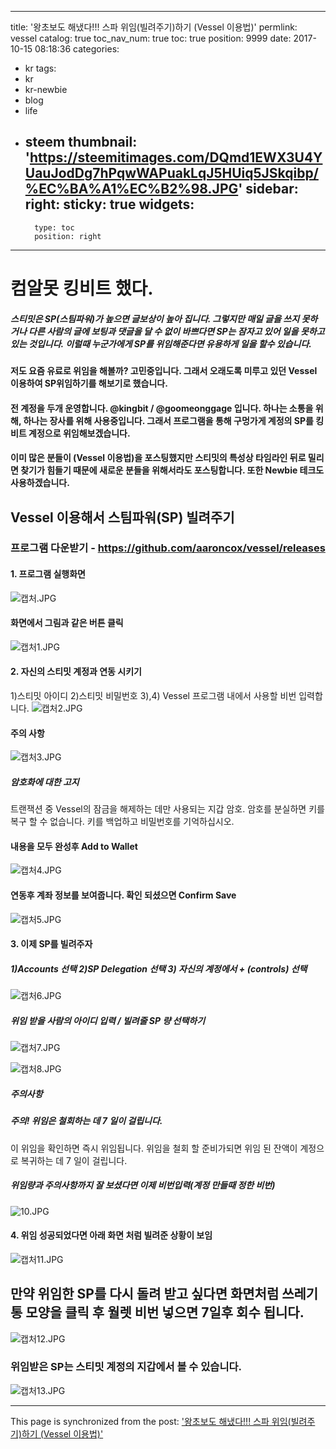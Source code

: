 
---
title: '왕초보도 해냈다!!! 스파 위임(빌려주기)하기 (Vessel 이용법)'
permlink: vessel
catalog: true
toc_nav_num: true
toc: true
position: 9999
date: 2017-10-15 08:18:36
categories:
- kr
tags:
- kr
- kr-newbie
- blog
- life
- steem
thumbnail: 'https://steemitimages.com/DQmd1EWX3U4YUauJodDg7hPqwWAPuakLqJ5HUiq5JSkqibp/%EC%BA%A1%EC%B2%98.JPG'
sidebar:
    right:
        sticky: true
widgets:
    -
        type: toc
        position: right
---


# 컴알못 킹비트 했다. 
##### 스티밋은 SP(스팀파워)가 높으면 글보상이 높아 집니다. 그렇지만 매일 글을 쓰지 못하거나 다른 사람의 글에 보팅과 댓글을 달 수 없이 바쁘다면 SP는 잠자고 있어 일을 못하고 있는 것입니다.  이럴때 누군가에게 SP를 위임해준다면 유용하게 일을 할수 있습니다. 

#### 저도 요즘 유료로 위임을 해볼까? 고민중입니다. 그래서 오래도록 미루고 있던 Vessel 이용하여 SP위임하기를 해보기로 했습니다. 

#### 전 계정을 두개 운영합니다. @kingbit / @goomeonggage 입니다. 하나는 소통을 위해, 하나는 장사를 위해 사용중입니다. 그래서 프로그램을 통해 구멍가게 계정의 SP를 킹비트 계정으로 위임해보겠습니다. 

#### 이미 많은 분들이  (Vessel 이용법)을 포스팅했지만 스티밋의 특성상 타임라인 뒤로 밀리면 찾기가 힘들기 때문에 새로운 분들을 위해서라도 포스팅합니다.  또한 Newbie 테크도 사용하겠습니다. 


##  Vessel 이용해서 스팀파워(SP) 빌려주기
### 프로그램 다운받기 - https://github.com/aaroncox/vessel/releases 
####    1. 프로그램 실행화면
![캡처.JPG](https://steemitimages.com/DQmd1EWX3U4YUauJodDg7hPqwWAPuakLqJ5HUiq5JSkqibp/%EC%BA%A1%EC%B2%98.JPG)

####  화면에서 그림과 같은 버튼 클릭
 ![캡처1.JPG](https://steemitimages.com/DQmUdYZYmP1Q9MbJUcJCAi32vfC8WEHYCEHR97Dq3oupwL5/%EC%BA%A1%EC%B2%981.JPG)

#### 2. 자신의 스티밋 계정과 연동 시키기
1)스티밋 아이디 2)스티밋 비밀번호 3),4) Vessel 프로그램 내에서 사용할 비번 입력합니다. 
![캡처2.JPG](https://steemitimages.com/DQmZC8DMzS9atcmX4LYWmbiZz72rw2T9qSSfvPGZwYaUDxU/%EC%BA%A1%EC%B2%982.JPG)

#### 주의 사항
![캡처3.JPG](https://steemitimages.com/DQmWtwimTESJAnZwZNspN8a2CN2koSMZu7PBauP8PYqJjkE/%EC%BA%A1%EC%B2%983.JPG)

##### 암호화에 대한 고지
트랜잭션 중 Vessel의 잠금을 해제하는 데만 사용되는 지갑 암호. 암호를 분실하면 키를 복구 할 수 없습니다. 키를 백업하고 비밀번호를 기억하십시오.

#### 내용을 모두 완성후 Add to Wallet 
![캡처4.JPG](https://steemitimages.com/DQmQLRNS7Ki4ARtPSY8x86wotwj6vPunKpYFsdSvj5B93oR/%EC%BA%A1%EC%B2%984.JPG)
#### 연동후 계좌 정보를 보여줍니다. 확인 되셨으면 Confirm Save
![캡처5.JPG](https://steemitimages.com/DQmQV2FdLY6kV1etUNCeE3Jtc3UAB1gcmzD1zY3P8wGZc6J/%EC%BA%A1%EC%B2%985.JPG)

#### 3. 이제 SP를 빌려주자
##### 1)Accounts 선택 2)SP Delegation 선택 3) 자신의 계정에서 + (controls) 선택
![캡처6.JPG](https://steemitimages.com/DQmSPmzXZoxseBbtGFZtAgkxgEHiz8y9Ky8ZaC1A4VcTo4e/%EC%BA%A1%EC%B2%986.JPG)

##### 위임 받을 사람의 아이디 입력 / 빌려줄 SP 량 선택하기
![캡처7.JPG](https://steemitimages.com/DQmazQhQRC432Gkmd2daSKd11sQ8z9tN32FAQBZhb4Qeao8/%EC%BA%A1%EC%B2%987.JPG)

![캡처8.JPG](https://steemitimages.com/DQmafF4WYQzJuNgaCgudQChroiWyqDdC9kqWsPGnikHZC3W/%EC%BA%A1%EC%B2%988.JPG)

##### 주의사항
##### 주의! 위임은 철회하는 데 7 일이 걸립니다.
이 위임을 확인하면 즉시 위임됩니다. 위임을 철회 할 준비가되면 위임 된 잔액이 계정으로 복귀하는 데 7 일이 걸립니다.

##### 위임량과 주의사항까지 잘 보셨다면 이제 비번입력(계정 만들때 정한 비번)
![10.JPG](https://steemitimages.com/DQmWwkvoqCie5aUeA6gT7fExpgeGqfXG3AZw9dMSgcMzpRK/10.JPG)

#### 4. 위임 성공되었다면 아래 화면 처럼 빌려준 상황이 보임
![캡처11.JPG](https://steemitimages.com/DQmXhAKZVd3DMRd5mppY7TZu1PJgdfN9xsGLVVpeo4HYECA/%EC%BA%A1%EC%B2%9811.JPG)

## 만약 위임한 SP를 다시 돌려 받고 싶다면 화면처럼 쓰레기통 모양을 클릭 후 월렛 비번 넣으면 7일후 회수 됩니다. 
![캡처12.JPG](https://steemitimages.com/DQmQWqF6WgbCEcAHvSsYp6NQ8k6QQQvXyqYEPkAinbWUNcT/%EC%BA%A1%EC%B2%9812.JPG)

### 위임받은 SP는 스티밋 계정의 지갑에서 볼 수 있습니다. 
![캡처13.JPG](https://steemitimages.com/DQmZZ8Kwzsw7xeC7okBeZ3CCgZFjkZFeyzVobhQbfGPBcTn/%EC%BA%A1%EC%B2%9813.JPG)

- - -

This page is synchronized from the post: ['왕초보도 해냈다!!! 스파 위임(빌려주기)하기 (Vessel 이용법)'](https://steemit.com/@kingbit/vessel)
